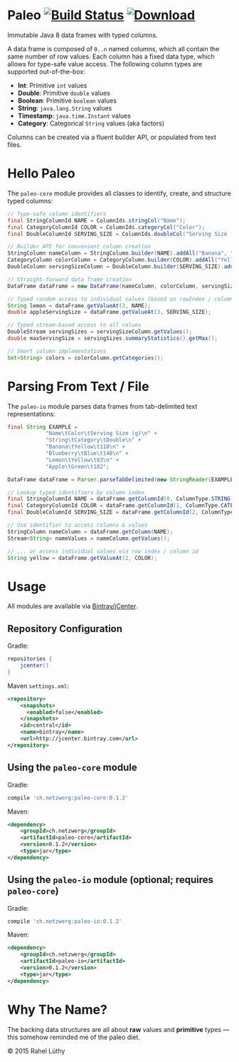 # Paleo  [![Build Status](https://travis-ci.org/netzwerg/paleo.svg?branch=master)](https://travis-ci.org/netzwerg/paleo) [ ![Download](https://api.bintray.com/packages/netzwerg/maven/paleo/images/download.svg) ](https://bintray.com/netzwerg/maven/paleo/_latestVersion)

Immutable Java 8 data frames with typed columns.

A data frame is composed of `0..n` named columns, which all contain the same number of row values. Each column has a fixed
data type, which allows for type-safe value access. The following column types are supported out-of-the-box:

* **Int**: Primitive `int` values
* **Double**: Primitive `double` values
* **Boolean**: Primitive `boolean` values
* **String**: `java.lang.String` values
* **Timestamp**: `java.time.Instant` values
* **Category**: Categorical `String` values (aka factors)

Columns can be created via a fluent builder API, or populated from text files.

# Hello Paleo

The `paleo-core` module provides all classes to identify, create, and structure typed columns: 

```java
// Type-safe column identifiers
final StringColumnId NAME = ColumnIds.stringCol("Name");
final CategoryColumnId COLOR = ColumnIds.categoryCol("Color");
final DoubleColumnId SERVING_SIZE = ColumnIds.doubleCol("Serving Size (g)");

// Builder API for convenient column creation
StringColumn nameColumn = StringColumn.builder(NAME).addAll("Banana", "Blueberry", "Lemon", "Apple").build();
CategoryColumn colorColumn = CategoryColumn.builder(COLOR).addAll("Yellow", "Blue", "Yellow", "Green").build();
DoubleColumn servingSizeColumn = DoubleColumn.builder(SERVING_SIZE).addAll(118, 148, 83, 182).build();

// Straight-forward data frame creation
DataFrame dataFrame = new DataFrame(nameColumn, colorColumn, servingSizeColumn);

// Typed random access to individual values (based on rowIndex / columnId)
String lemon = dataFrame.getValueAt(2, NAME);
double appleServingSize = dataFrame.getValueAt(3, SERVING_SIZE);

// Typed stream-based access to all values
DoubleStream servingSizes = servingSizeColumn.getValues();
double maxServingSize = servingSizes.summaryStatistics().getMax();

// Smart column implementations
Set<String> colors = colorColumn.getCategories();
```

# Parsing From Text / File

The `paleo-io` module parses data frames from tab-delimited text representations:

```java
final String EXAMPLE =
            "Name\tColor\tServing Size (g)\n" +
            "String\tCategory\tDouble\n" +
            "Banana\tYellow\t118\n" +
            "Blueberry\tBlue\t148\n" +
            "Lemon\tYellow\t83\n" +
            "Apple\tGreen\t182";

DataFrame dataFrame = Parser.parseTabDelimited(new StringReader(EXAMPLE));

// Lookup typed identifiers by column index
final StringColumnId NAME = dataFrame.getColumnId(0, ColumnType.STRING);
final CategoryColumnId COLOR = dataFrame.getColumnId(1, ColumnType.CATEGORY);
final DoubleColumnId SERVING_SIZE = dataFrame.getColumnId(2, ColumnType.DOUBLE);

// Use identifier to access columns & values
StringColumn nameColumn = dataFrame.getColumn(NAME);
Stream<String> nameValues = nameColumn.getValues();

// ... or access individual values via row index / column id 
String yellow = dataFrame.getValueAt(2, COLOR);
```

# Usage

All modules are available via [Bintray/jCenter](https://bintray.com/netzwerg/maven/paleo/view).

## Repository Configuration

Gradle:

```groovy
repositories {
    jcenter()
}
```

Maven `settings.xml`:

```xml
<repository>
    <snapshots>
      <enabled>false</enabled>
    </snapshots>
    <id>central</id>
    <name>bintray</name>
    <url>http://jcenter.bintray.com</url>
</repository>
```

## Using the `paleo-core` module

Gradle:

```groovy
compile 'ch.netzwerg:paleo-core:0.1.2'
```

Maven:

```xml
<dependency>
    <groupId>ch.netzwerg</groupId>
    <artifactId>paleo-core</artifactId>
    <version>0.1.2</version>
    <type>jar</type>
</dependency>
```

## Using the `paleo-io` module (optional; requires `paleo-core`)

Gradle:

```groovy
compile 'ch.netzwerg:paleo-io:0.1.2'
```

Maven:

```xml
<dependency>
    <groupId>ch.netzwerg</groupId>
    <artifactId>paleo-io</artifactId>
    <version>0.1.2</version>
    <type>jar</type>
</dependency>
```

# Why The Name?

The backing data structures are all about **raw** values and **primitive** types &mdash; this somehow reminded me of
the paleo diet.

&copy; 2015 Rahel Lüthy
